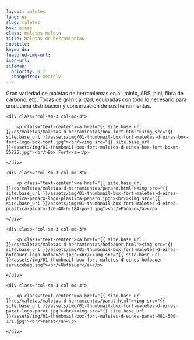 ```yaml
---
layout: maletes
lang: es
slug: maletes
box: eines
class: maletes-maleta
title: Maletas de herramientas
subtitle:
keywords: 
featured-img-url:
icon-url: 
sitemap:
  priority: 0.7
  changefreq: monthly
--- 
```


Gran variedad de maletas de herramientas en aluminio, ABS, piel, fibra de carbono, etc. Todas de gran calidad, equipadas con todo lo necesario para una buena distribución y conservación de sus herramientas.

<div class="row">

	<div class="col-sm-3 col-md-3">

		<p class="text-center"><a href="{{ site.base_url }}/es/maletas/maletas-d-herramientas/box-fort.html"><img src="{{ site.base_url }}/assets/img/01-thumbnail-box-fort-maletes-d-eines-box-fort-logo-box-fort.jpg"><br/><img src="{{ site.base_url }}/assets/img/01-thumbnail-box-fort-maletes-d-eines-box-fort-boxmt-25225.jpg"><br/>Box Fort</a></p>

	</div>

	<div class="col-sm-3 col-md-3">

		<p class="text-center"><a href="{{ site.base_url }}/es/maletas/maletas-d-herramientas/panaro.html"><img src="{{ site.base_url }}/assets/img/01-thumbnail-box-fort-maletes-d-eines-plastica-panaro-logo-plastica-panaro.jpg"><br/><img src="{{ site.base_url }}/assets/img/01-thumbnail-box-fort-maletes-d-eines-plastica-panaro-170-48-h-184-pu-d.jpg"><br/>Panaro</a></p>

	</div>

	<div class="col-sm-3 col-md-3">

		<p class="text-center"><a href="{{ site.base_url }}/es/maletas/maletas-d-herramientas/hofbauer.html"><img src="{{ site.base_url }}/assets/img/01-thumbnail-box-fort-maletes-d-eines-hofbauer-logo-hofbauer.jpg"><br/><img src="{{ site.base_url }}/assets/img/01-thumbnail-box-fort-maletes-d-eines-hofbauer-servicebag.jpg"><br/>Hofbauer</a></p>

	</div>

	<div class="col-sm-3 col-md-3">

		<p class="text-center"><a href="{{ site.base_url }}/es/maletas/maletas-d-herramientas/parat.html"><img src="{{ site.base_url }}/assets/img/01-thumbnail-box-fort-maletes-d-eines-parat-logo-parat.jpg"><br/><img src="{{ site.base_url }}/assets/img/01-thumbnail-box-fort-maletes-d-eines-parat-481-500-171.jpg"><br/>Parat</a></p>

	</div>

</div>